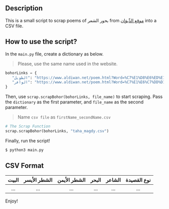 ## Description
This is a small script to scrap poems of بحور الشعر from  [موقع الدِّيوَان](https://www.aldiwan.net/)  into a CSV file.

## How to use the script?
In the `main.py` file,
create a dictionary as below.
>Please, use the same name used in the website.
```python
bohorLinks = {
   "الطويل": "https://www.aldiwan.net/poem.html?Word=%C7%E1%D8%E6%ED%E1&Find=meaning",
   "الوافر": "https://www.aldiwan.net/poem.html?Word=%C7%E1%E6%C7%DD%D1&Find=meaning",
}
```
Then, use `scrap.scrapBohor(bohorLinks, file_name)` to start scraping.
Pass the `dictionary` as the first parameter, and `file_name` as the second parameter.
> Name `csv file` as `firstName_secondName.csv`
```python
# The Scrap Function
scrap.scrapBohor(bohorLinks, "taha_magdy.csv")
```
Finally, run the script!
```bash
$ python3 main.py
```

## CSV Format
**البيت**|**الشطر الأيسر**|**الشطر الأيمن**|**البحر**|**الشاعر**|**نوع القصيدة**
:-----:|:-----:|:-----:|:-----:|:-----:|:-----:
...|...|...|...|...|...|

Enjoy!
